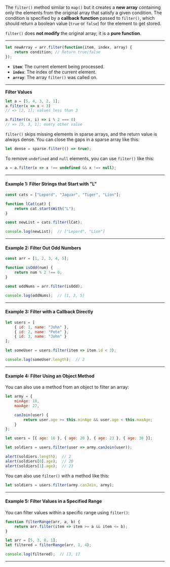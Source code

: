

The `filter()` method similar to `map()` but it creates a **new array** containing only the elements from the original array that satisfy a given condition. The condition is specified by a **callback function** passed to `filter()`, which should return a boolean value (`true` or `false`) for the element to get stored.

`filter()` does **not modify** the original array; it is a **pure function**.

---

```js
let newArray = arr.filter(function(item, index, array) {
    return condition; // Return true/false
});
```

- **`item`**: The current element being processed.
- **`index`**: The index of the current element.
- **`array`**: The array `filter()` was called on.

---

**Filter Values**
```js
let a = [5, 4, 3, 2, 1];
a.filter(x => x < 3)
// => [2, 1]; values less than 3

a.filter((x, i) => i % 2 === 0) 
// => [5, 3, 1]; every other value
```

`filter()` skips missing elements in sparse arrays, and the return value is always dense. You can close the gaps in a sparse array like this:

```js
let dense = sparse.filter(() => true);
```

To remove `undefined` and `null` elements, you can use `filter()` like this:

```js
a = a.filter(x => x !== undefined && x !== null);
```

---

#### Example 1: Filter Strings that Start with "L"

```js
const cats = ["Lepord", "Jaguar", "Tiger", "Lion"];

function lCat(cat) {
    return cat.startsWith("L");
}

const newList = cats.filter(lCat);

console.log(newList);  // ["Lepord", "Lion"]
```

---

#### Example 2: Filter Out Odd Numbers

```js
const arr = [1, 2, 3, 4, 5];

function isOdd(num) {
    return num % 2 !== 0;
}

const oddNums = arr.filter(isOdd);

console.log(oddNums);  // [1, 3, 5]
```

---

#### Example 3: Filter with a Callback Directly

```js
let users = [
    { id: 1, name: "John" },
    { id: 2, name: "Pete" },
    { id: 3, name: "John" }
];

let someUser = users.filter(item => item.id < 3);

console.log(someUser.length);  // 2
```

---

#### Example 4: Filter Using an Object Method

You can also use a method from an object to filter an array:

```js
let army = {
    minAge: 18,
    maxAge: 27,

    canJoin(user) {
        return user.age >= this.minAge && user.age < this.maxAge;
    }
};

let users = [{ age: 16 }, { age: 20 }, { age: 23 }, { age: 30 }];

let soldiers = users.filter(user => army.canJoin(user));

alert(soldiers.length);  // 2
alert(soldiers[0].age);  // 20
alert(soldiers[1].age);  // 23
```

You can also use `filter()` with a method like this:

```js
let soldiers = users.filter(army.canJoin, army);
```

---

#### Example 5: Filter Values in a Specified Range

You can filter values within a specific range using `filter()`:

```js
function filterRange(arr, a, b) {
    return arr.filter(item => item >= a && item <= b);
}

let arr = [5, 3, 8, 1];
let filtered = filterRange(arr, 1, 4);

console.log(filtered);  // [3, 1]
```

---

